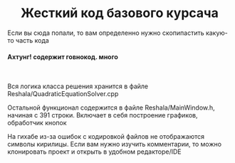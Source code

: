 <h1 align = "center">Жесткий код базового курсача</h1>
<p align = "left">Если вы сюда попали, то вам определенно нужно скопипастить какую-то часть кода</p>
<h4>Ахтунг! содержит говнокод. много</h4>
<br>
<p>Вся логика класса решения хранится в файле Reshala/QuadraticEquationSolver.cpp</p>
<p>Остальной функционал содержится в файле Reshala/MainWindow.h, начиная с 391 строки. Включает в себя построение графиков, обработчик кнопок</p>
<p>На гихабе из-за ошибок с кодировкой файлов не отображаются символы кирилицы. Если вам нужно изучить комментарии, то можно клонировать проект и открыть в удобном редакторе/IDE</p>


